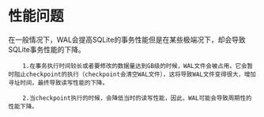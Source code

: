 # 性能问题

在一般情况下，WAL会提高SQLite的事务性能但是在某些极端况下，却会导致SQLite事务性能的下降。

		1.在事务执行时间较长或者要修改的数据量达到GB级的时候，WAL文件会被占用，它会暂时阻止checkpoint的执行（checkpoint会清空WAL文件），这将导致WAL文件变得很大，增加寻址时间，最终导致读写性能的下降。

	 	2.当checkpoint执行的时候，会降低当时的读写性能，因此，WAL可能会导致周期性的性能下降。

